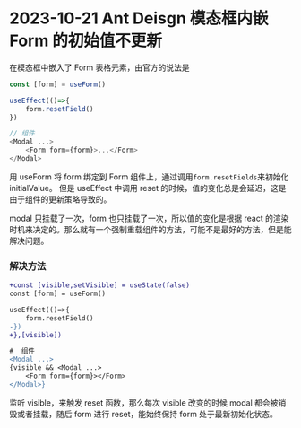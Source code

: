 # 2023-10-21 Ant Deisgn 模态框内嵌 Form 的初始值不更新

在模态框中嵌入了 Form 表格元素，由官方的说法是

```js
const [form] = useForm()

useEffect(()=>{
    form.resetField()
})

// 组件
<Modal ...>
    <Form form={form}>...</Form>
</Modal>
```

用 useForm 将 form 绑定到 Form 组件上，通过调用`form.resetFields`来初始化 initialValue。
但是 useEffect 中调用 reset 的时候，值的变化总是会延迟，这是由于组件的更新策略导致的。

modal 只挂载了一次，form 也只挂载了一次，所以值的变化是根据 react 的渲染时机来决定的。那么就有一个强制重载组件的方法，可能不是最好的方法，但是能解决问题。

### 解决方法

```diff
+const [visible,setVisible] = useState(false)
const [form] = useForm()

useEffect(()=>{
    form.resetField()
-})
+},[visible])

#  组件
<Modal ...>
{visible && <Modal ...>
    <Form form={form}></Form>
</Modal>}
```

监听 visible，来触发 reset 函数，那么每次 visible 改变的时候 modal 都会被销毁或者挂载，随后 form 进行 reset，能始终保持 form 处于最新初始化状态。
